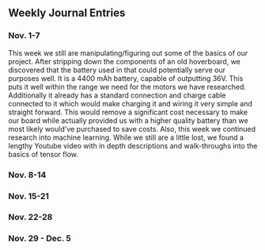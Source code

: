 ## Weekly Journal Entries

### Nov. 1-7
This week we still are manipulating/figuring out some of the basics of our project. After stripping down the components of an old hoverboard, we discovered that the battery used in that could potentially serve our purposes well. It is a 4400 mAh battery, capable of outputting 36V. This puts it well within the range we need for the motors we have researched. Additionally it already has a standard connection and charge cable connected to it which would make charging it and wiring it very simple and straight forward. This would remove a significant cost necessary to make our board while actually provided us with a higher quality battery than we most likely would've purchased to save costs. Also, this week we continued research into machine learning. While we still are a little lost, we found a lengthy Youtube video with in depth descriptions and walk-throughs into the basics of tensor flow.
### Nov. 8-14

### Nov. 15-21

### Nov. 22-28

### Nov. 29 - Dec. 5
